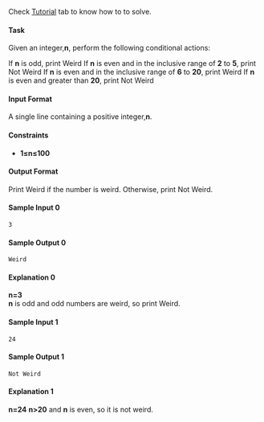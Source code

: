 Check [Tutorial](https://www.hackerrank.com/challenges/py-if-else/tutorial) tab to know how to to solve.

#### Task
Given an integer,**n**, perform the following conditional actions:

If **n** is odd, print Weird
If **n** is even and in the inclusive range of **2** to **5**, print Not Weird
If **n** is even and in the inclusive range of **6** to **20**, print Weird
If **n** is even and greater than **20**, print Not Weird
#### Input Format

A single line containing a positive integer,**n**.

#### Constraints
* **1≤n≤100**
#### Output Format

Print Weird if the number is weird. Otherwise, print Not Weird.

#### Sample Input 0

	3
#### Sample Output 0

	Weird
#### Explanation 0
**n=3**<br/>
**n** is odd and odd numbers are weird, so print Weird.

#### Sample Input 1

	24
#### Sample Output 1

	Not Weird
#### Explanation 1
**n=24**
**n>20** and **n** is even, so it is not weird. 
